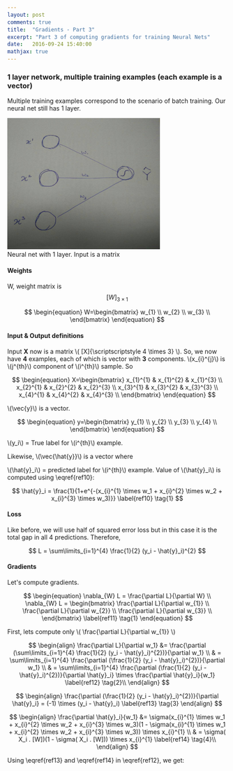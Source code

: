 ```yaml
---
layout: post
comments: true
title:  "Gradients - Part 3"
excerpt: "Part 3 of computing gradients for training Neural Nets"
date:   2016-09-24 15:40:00
mathjax: true
---
```



### **1 layer network, multiple training examples (each example is a vector)**
Multiple training examples correspond to the scenario of batch training. Our neural net still has 1 layer. 

<div class="imgcap">
<img src="/assets/gradients/NN_2_2.jpeg" height="300" width="350">
<div class="thecap">Neural net with 1 layer. Input is a matrix</div>
</div>

#### **Weights**

W, weight matrix is $$[W]_{\scriptscriptstyle 3 \times 1}$$

$$
\begin{equation}
     W=\begin{bmatrix}
         w_{1} \\
         w_{2} \\
         w_{3} \\
         \end{bmatrix}
\end{equation}
$$

#### **Input & Output definitions**

Input **X** now is a matrix \\( [X]{\scriptscriptstyle 4 \times 3} \\). So, we now have **4** examples, each of which is vector with **3** components. \\(x_{i}^{j}\\) is \\(j^{th}\\) component of \\(i^{th}\\) sample. So 

$$
\begin{equation}
     X=\begin{bmatrix}
     	x_{1}^{1} & x_{1}^{2} & x_{1}^{3} \\
     	x_{2}^{1} & x_{2}^{2} & x_{2}^{3} \\
     	x_{3}^{1} & x_{3}^{2} & x_{3}^{3} \\
     	x_{4}^{1} & x_{4}^{2} & x_{4}^{3} \\
         \end{bmatrix}
\end{equation}
$$


\\(\vec{y}\\) is a vector. 

$$
\begin{equation}
     y=\begin{bmatrix}
         y_{1} \\
         y_{2} \\
         y_{3} \\
         y_{4} \\
         \end{bmatrix}
\end{equation}
$$

\\(y_i\\) = True label for \\(i^{th}\\) example.

Likewise, \\(\vec{\hat{y}}\\) is a vector where 

\\(\hat{y}_i\\) = predicted label for \\(i^{th}\\) example. Value of \\(\hat{y}_i\\) is computed using \eqref{ref10}:

$$ 
\hat{y}_i = \frac{1}{1+e^{-(x_{i}^{1} \times w_1 + x_{i}^{2} \times w_2 + x_{i}^{3} \times w_3)}} \label{ref10} \tag{1} 
$$

#### **Loss**

Like before, we will use half of squared error loss but in this case it is the total gap in all 4 predictions. Therefore,


$$ L  = \sum\limits_{i=1}^{4} \frac{1}{2} (y_i - \hat{y}_i)^{2} $$

#### **Gradients** 

Let's compute gradients. 

$$
\begin{equation}
\nabla_{W} L = \frac{\partial L}{\partial W} \\
\nabla_{W} L = \begin{bmatrix}
     \frac{\partial L}{\partial w_{1}} \\
     \frac{\partial L}{\partial w_{2}} \\
     \frac{\partial L}{\partial w_{3}} \\
     \end{bmatrix}
\label{ref11} \tag{1}
\end{equation}
$$

First, lets compute only \\( \frac{\partial L}{\partial w_{1}} \\)

<!--
$$
\begin{align}
\frac{\partial L}{\partial w_1} &= \frac{ }{\partial w_1} (\sum\limits_{i=1}^{4} \frac{1}{2} (y_i - \hat{y}_i)^{2})}{\partial w_1}\\
\end{align}
$$
-->

$$
\begin{align}
\frac{\partial L}{\partial w_1} &= \frac{\partial (\sum\limits_{i=1}^{4} \frac{1}{2} (y_i - \hat{y}_i)^{2})}{\partial w_1} \\
& = \sum\limits_{i=1}^{4} \frac{\partial (\frac{1}{2} (y_i - \hat{y}_i)^{2})}{\partial w_1} \\
& = \sum\limits_{i=1}^{4} \frac{\partial (\frac{1}{2} (y_i - \hat{y}_i)^{2})}{\partial \hat{y}_i} \times \frac{\partial \hat{y}_i}{w_1} \label{ref12} \tag{2}\\
\end{align}
$$

$$
\begin{align}
\frac{\partial (\frac{1}{2} (y_i - \hat{y}_i)^{2})}{\partial \hat{y}_i} = (-1) \times (y_i - \hat{y}_i) \label{ref13} \tag{3}
\end{align}
$$

$$
\begin{align}
\frac{\partial \hat{y}_i}{w_1} &= \sigma(x_{i}^{1} \times w_1 + x_{i}^{2} \times w_2 + x_{i}^{3} \times w_3)(1 - \sigma(x_{i}^{1} \times w_1 + x_{i}^{2} \times w_2 + x_{i}^{3} \times w_3)) \times x_{i}^{1} \\
& = \sigma( X_i . [W])(1 - \sigma( X_i . [W])) \times x_{i}^{1} \label{ref14} \tag{4}\\
\end{align}
$$

Using \eqref{ref13} and \eqref{ref14} in \eqref{ref12}, we get: 



    
